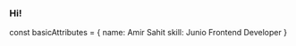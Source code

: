### Hi! 


const basicAttributes = 
  {
    name: Amir Sahit
    skill: Junio Frontend Developer
  }

